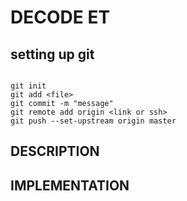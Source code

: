 # DECODE ET

## setting up git

```

git init
git add <file>
git commit -m "message"
git remote add origin <link or ssh>
git push --set-upstream origin master

```

## DESCRIPTION

## IMPLEMENTATION

